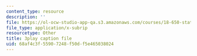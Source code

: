 ```yaml
---
content_type: resource
description: ''
file: https://ol-ocw-studio-app-qa.s3.amazonaws.com/courses/18-650-statistics-for-applications-fall-2016/68af4c3f55907248f50df5e465038024_X-ix97pw0xY.srt
file_type: application/x-subrip
resourcetype: Other
title: 3play caption file
uid: 68af4c3f-5590-7248-f50d-f5e465038024
---
```

